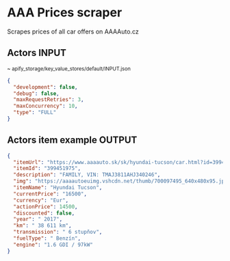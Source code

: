 # AAA Prices scraper

Scrapes prices of all car offers on AAAAuto.cz

## Actors INPUT
<sup>~ apify_storage/key_value_stores/default/INPUT.json</sup>

```json
{
  "development": false,
  "debug": false,
  "maxRequestRetries": 3,
  "maxConcurrency": 10,
  "type": "FULL"
}
```
## Actors item example OUTPUT

```json
{
  "itemUrl": "https://www.aaaauto.sk/sk/hyundai-tucson/car.html?id=399451975#limit=50&promo=b",
  "itemId": "399451975",
  "description": "FAMILY, VIN: TMAJ3811AHJ340246",
  "img": "https://aaaautoeuimg.vshcdn.net/thumb/700097495_640x480x95.jpg?80456",
  "itemName": "Hyundai Tucson",
  "currentPrice": "16500",
  "currency": "Eur",
  "actionPrice": 14500,
  "discounted": false,
  "year": " 2017",
  "km": " 38 611 km",
  "transmission": " 6 stupňov",
  "fuelType": " Benzín",
  "engine": "1.6 GDI / 97kW"
}
```
